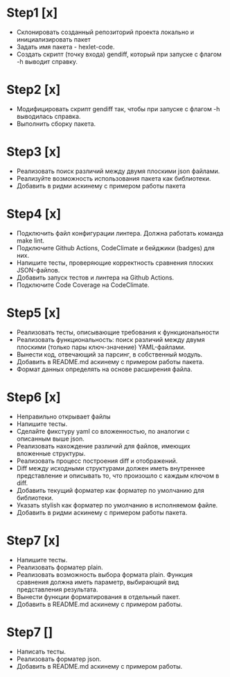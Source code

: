 # Step1 [x]
+ Склонировать созданный репозиторий проекта локально и инициализировать пакет
+ Задать имя пакета - hexlet-code.
+ Создать скрипт (точку входа) gendiff, который при запуске с флагом -h выводит справку.

# Step2 [x]
+ Модифицировать скрипт gendiff так, чтобы при запуске с флагом -h выводилась справка.
+ Выполнить сборку пакета.

# Step3 [x]
+ Реализовать поиск различий между двумя плоскими json файлами. 
+ Реализуйте возможность использования пакета как библиотеки.
+ Добавить в ридми аскинему с примером работы пакета

# Step4 [x]
+  Подключить файл конфигурации линтера. Должна работать команда make lint.
+  Подключите Github Actions, CodeClimate и бейджики (badges) для них.
+  Напишите тесты, проверяющие корректность сравнения плоских JSON-файлов.
+  Добавить запуск тестов и линтера на Github Actions.
+  Подключите Code Coverage на CodeClimate.

# Step5 [x]
+ Реализовать тесты, описывающие требования к функциональности
+ Реализовать функциональность: поиск различий между двумя плоскими (только пары ключ-значение) YAML-файлами.
+ Вынести код, отвечающий за парсинг, в собственный модуль.
+ Добавить в README.md аскинему с примером работы пакета.
+ Формат данных определять на основе расширения файла.

# Step6 [x]
+ Неправильно открывает файлы
+ Напишите тесты.
+ Сделайте фикстуру yaml со вложенностью, по аналогии с описанным выше json.
+ Реализовать нахождение различий для файлов, имеющих вложенные структуры. 
+ Реализовать процесс построения diff и отображений.
+ Diff между исходными структурами должен иметь внутреннее представление и описывать то, что произошло с каждым ключом в diff.
+ Добавить текущий форматер как форматер по умолчанию для библиотеки.
+ Указать stylish как форматер по умолчанию в исполняемом файле.
+ Добавить в ридми аскинему с примером работы пакета.

# Step7 [x]
+ Напишите тесты.
+ Реализовать форматер plain.
+ Реализовать возможность выбора формата plain. Функция сравнения должна иметь параметр, выбирающий вид представления результата.
+ Вынести функции форматирования в отдельный пакет.
+ Добавить в README.md аскинему с примером работы.

# Step7 []
+ Написать тесты.
+ Реализовать форматер json.
+ Добавить в README.md аскинему с примером работы.
